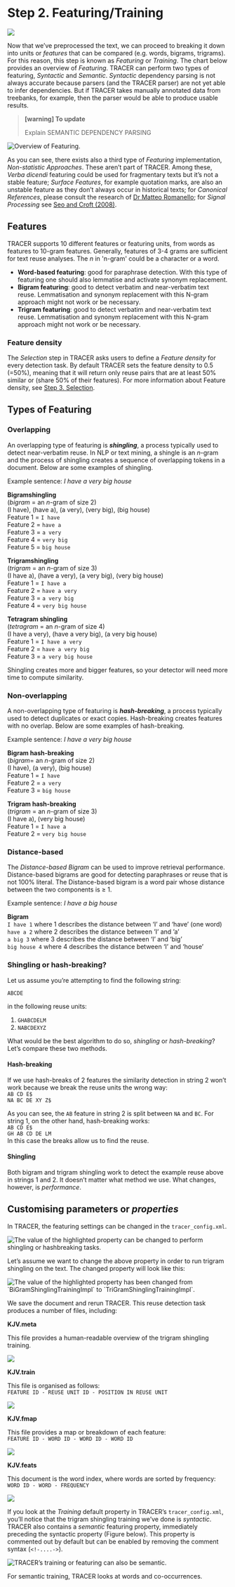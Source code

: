 # Step 2. Featuring/Training

![](../tracer-manual/assets/TRACER-Pipeline-Training.png)

Now that we’ve preprocessed the text, we can proceed to breaking it down into units or _features_ that can be compared \(e.g. words, bigrams, trigrams\). For this reason, this step is known as _Featuring_ or _Training_. The chart below provides an overview of _Featuring_. TRACER can perform two types of featuring, _Syntactic_ and _Semantic_. _Syntactic_ dependency parsing is not always accurate because parsers \(and the TRACER parser\) are not yet able to infer dependencies. But if TRACER takes manually annotated data from treebanks, for example, then the parser would be able to produce usable results.

> **\[warning\] To update**
>
> Explain SEMANTIC DEPENDENCY PARSING

![Overview of Featuring.](../../.gitbook/assets/featuring-overview.png)

As you can see, there exists also a third type of _Featuring_ implementation, _Non-statistic Approaches_. These aren’t part of TRACER. Among these, _Verba dicendi_ featuring could be used for fragmentary texts but it’s not a stable feature; _Surface Features_, for example quotation marks, are also an unstable feature as they don’t always occur in historical texts; for _Canonical References_, please consult the research of [Dr Matteo Romanello](https://www.researchgate.net/profile/Matteo_Romanello); for _Signal Processing_ see [Seo and Croft \(2008\)](../references.md).

## Features

TRACER supports 10 different features or featuring units, from words as features to 10-gram features. Generally, features of 3-4 grams are sufficient for text reuse analyses. The _n_ in 'n-gram' could be a character or a word.

* **Word-based featuring**: good for paraphrase detection. With this type of featuring one should also lemmatise and activate synonym replacement.
* **Bigram featuring**: good to detect verbatim and near-verbatim text reuse. Lemmatisation and synonym replacement with this N-gram approach might not work or be necessary.
* **Trigram featuring**: good to detect verbatim and near-verbatim text reuse. Lemmatisation and synonym replacement with this N-gram approach might not work or be necessary.

### Feature density

The _Selection_ step in TRACER asks users to define a _Feature density_ for every detection task. By default TRACER sets the feature density to 0.5 \(=50%\), meaning that it will return only reuse pairs that are at least 50% similar or \(share 50% of their features\). For more information about Feature density, see [Step 3. Selection](step-3.-selection.md).

## Types of Featuring

### Overlapping

An overlapping type of featuring is _**shingling**_, a process typically used to detect near-verbatim reuse. In NLP or text mining, a shingle is an _n_-gram and the process of shingling creates a sequence of overlapping tokens in a document. Below are some examples of shingling.

Example sentence: _I have a very big house_

**Bigramshingling**  
\(_bigram_ = an _n_-gram of size 2\)  
\(I have\), \(have a\), \(a very\), \(very big\), \(big house\)  
Feature 1 = `I have`  
Feature 2 = `have a`  
Feature 3 = `a very`  
Feature 4 = `very big`  
Feature 5 = `big house`

**Trigramshingling**  
\(_trigram_ = an _n_-gram of size 3\)  
\(I have a\), \(have a very\), \(a very big\), \(very big house\)  
Feature 1 = `I have a`  
Feature 2 = `have a very`  
Feature 3 = `a very big`  
Feature 4 = `very big house`

**Tetragram shingling**  
\(_tetragram_ = an _n_-gram of size 4\)  
\(I have a very\), \(have a very big\), \(a very big house\)  
Feature 1 = `I have a very`  
Feature 2 = `have a very big`  
Feature 3 = `a very big house`

Shingling creates more and bigger features, so your detector will need more time to compute similarity.

### Non-overlapping

A non-overlapping type of featuring is _**hash-breaking**_, a process typically used to detect duplicates or exact copies. Hash-breaking creates features with no overlap. Below are some examples of hash-breaking.

Example sentence: _I have a very big house_

**Bigram hash-breaking**  
\(_bigram_= an _n_-gram of size 2\)  
\(I have\), \(a very\), \(big house\)  
Feature 1 = `I have`  
Feature 2 = `a very`  
Feature 3 = `big house`

**Trigram hash-breaking**  
\(_trigram_ = an _n_-gram of size 3\)  
\(I have a\), \(very big house\)  
Feature 1 = `I have a`  
Feature 2 = `very big house`

### Distance-based

The _Distance-based Bigram_ can be used to improve retrieval performance. Distance-based bigrams are good for detecting paraphrases or reuse that is not 100% literal. The Distance-based bigram is a word pair whose distance between the two components is ≥ 1.

Example sentence: _I have a big house_

**Bigram**  
`I have 1` where 1 describes the distance between ‘I’ and ‘have’ \(one word\)  
`have a 2` where 2 describes the distance between ’I’ and ’a’  
`a big 3` where 3 describes the distance between ‘I’ and ‘big’  
`big house 4` where 4 describes the distance between ‘I’ and ‘house’

### Shingling or hash-breaking?

Let us assume you’re attempting to find the following string:

`ABCDE`

in the following reuse units:

1. `GHABCDELM`  
2. `NABCDEXYZ`

What would be the best algorithm to do so, _shingling_ or _hash-breaking_? Let’s compare these two methods.

#### Hash-breaking

If we use hash-breaks of 2 features the similarity detection in string 2 won’t work because we break the reuse units the wrong way:  
`AB CD E$`  
`NA BC DE XY Z$`

As you can see, the `AB` feature in string 2 is split between `NA` and `BC`. For string 1, on the other hand, hash-breaking works:  
`AB CD E$`  
`GH AB CD DE LM`  
In this case the breaks allow us to find the reuse.

#### Shingling

Both bigram and trigram shingling work to detect the example reuse above in strings 1 and 2. It doesn’t matter what method we use. What changes, however, is _performance_.

## Customising parameters or _properties_

In TRACER, the featuring settings can be changed in the `tracer_config.xml`.  


![The value of the highlighted property can be changed to perform shingling or hashbreaking tasks.](../../.gitbook/assets/training.png)

Let’s assume we want to change the above property in order to run trigram shingling on the text. The changed property will look like this:

![The value of the highlighted property has been changed from \`BiGramShinglingTrainingImpl\` to \`TriGramShinglingTrainingImpl\`.](../../.gitbook/assets/training_2.png)

We save the document and rerun TRACER. This reuse detection task produces a number of files, including:

**KJV.meta**

This file provides a human-readable overview of the trigram shingling training.

![](../../.gitbook/assets/training_meta.png)

**KJV.train**

This file is organised as follows:  
`FEATURE ID - REUSE UNIT ID - POSITION IN REUSE UNIT`

![](../../.gitbook/assets/training_train.png)

**KJV.fmap**

This file provides a map or breakdown of each feature:  
`FEATURE ID - WORD ID - WORD ID - WORD ID`

![](../../.gitbook/assets/training_fmap.png)

**KJV.feats**

This document is the word index, where words are sorted by frequency:  
`WORD ID - WORD - FREQUENCY`

![](../../.gitbook/assets/training_feats.png)

If you look at the _Training_ default property in TRACER’s `tracer_config.xml`, you’ll notice that the trigram shingling training we’ve done is _syntactic_. TRACER also contains a _semantic_ featuring property, immediately preceding the syntactic property \(Figure below\). This property is commented out by default but can be enabled by removing the comment syntax \(`<!-....->`\).

![TRACER&#x2019;s training or featuring can also be semantic.](../../.gitbook/assets/training_semantic_active.png)

For semantic training, TRACER looks at words and co-occurrences.

